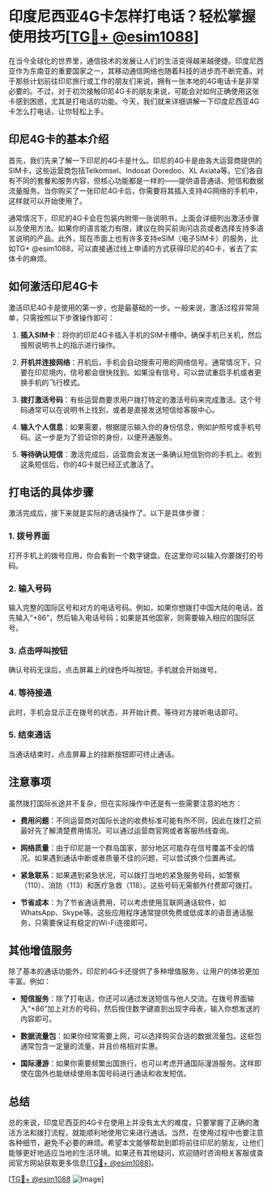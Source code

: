 # 印度尼西亚4G卡怎样打电话？轻松掌握使用技巧[[TG💪+ @esim1088](https://t.me/s/esim1088)]

在当今全球化的世界里，通信技术的发展让人们的生活变得越来越便捷。印度尼西亚作为东南亚的重要国家之一，其移动通信网络也随着科技的进步而不断完善。对于那些计划前往印尼旅行或工作的朋友们来说，拥有一张本地的4G电话卡是非常必要的。不过，对于初次接触印尼4G卡的朋友来说，可能会对如何正确使用这张卡感到困惑，尤其是打电话的功能。今天，我们就来详细讲解一下印度尼西亚4G卡怎么打电话，让你轻松上手。

## 印尼4G卡的基本介绍

首先，我们先来了解一下印尼的4G卡是什么。印尼的4G卡是由各大运营商提供的SIM卡，这些运营商包括Telkomsel、Indosat Ooredoo、XL Axiata等。它们各自有不同的套餐和服务内容，但核心功能都是一样的——提供语音通话、短信和数据流量服务。当你购买了一张印尼4G卡后，你需要将其插入支持4G网络的手机中，这样就可以开始使用了。

通常情况下，印尼的4G卡会在包装内附带一张说明书，上面会详细列出激活步骤以及使用方法。如果你的语言能力有限，建议在购买前询问店员或者选择支持多语言说明的产品。此外，现在市面上也有许多支持eSIM（电子SIM卡）的服务，比如TG+ @esim1088，可以直接通过线上申请的方式获得印尼的4G卡，省去了实体卡的麻烦。

## 如何激活印尼4G卡

激活印尼4G卡是使用的第一步，也是最基础的一步。一般来说，激活过程非常简单，只需按照以下步骤操作即可：

1. **插入SIM卡**：将你的印尼4G卡插入手机的SIM卡槽中。确保手机已关机，然后按照说明书上的指示进行操作。
   
2. **开机并连接网络**：开机后，手机会自动搜索可用的网络信号。通常情况下，只要在印尼境内，信号都会很快找到。如果没有信号，可以尝试重启手机或者更换手机的飞行模式。

3. **拨打激活号码**：有些运营商要求用户拨打特定的激活号码来完成激活。这个号码通常可以在说明书上找到，或者是直接发送短信给客服中心。

4. **输入个人信息**：如果需要，根据提示输入你的身份信息，例如护照号或手机号码。这一步是为了验证你的身份，以便开通服务。

5. **等待确认短信**：激活完成后，运营商会发送一条确认短信到你的手机上。收到这条短信后，你的4G卡就已经正式激活了。

## 打电话的具体步骤

激活完成后，接下来就是实际的通话操作了。以下是具体步骤：

### 1. 拨号界面
打开手机上的拨号应用，你会看到一个数字键盘。在这里你可以输入你要拨打的号码。

### 2. 输入号码
输入完整的国际区号和对方的电话号码。例如，如果你想拨打中国大陆的电话，首先输入“+86”，然后输入电话号码；如果是其他国家，则需要输入相应的国际区号。

### 3. 点击呼叫按钮
确认号码无误后，点击屏幕上的绿色呼叫按钮，手机就会开始拨号。

### 4. 等待接通
此时，手机会显示正在拨号的状态，并开始计费。等待对方接听电话即可。

### 5. 结束通话
当通话结束时，点击屏幕上的挂断按钮即可终止通话。

## 注意事项

虽然拨打国际长途并不复杂，但在实际操作中还是有一些需要注意的地方：

- **费用问题**：不同运营商对国际长途的收费标准可能有所不同，因此在拨打之前最好先了解清楚费用情况。可以通过运营商官网或者客服热线查询。
  
- **网络质量**：由于印尼是一个群岛国家，部分地区可能存在信号覆盖不全的情况。如果遇到通话中断或者质量不佳的问题，可以尝试换个位置再试。

- **紧急联系**：如果遇到紧急状况，可以拨打当地的紧急服务号码，如警察（110）、消防（113）和医疗急救（118）。这些号码无需额外付费即可拨打。

- **节省成本**：为了节省通话费用，可以考虑使用互联网通话软件，如WhatsApp、Skype等。这些应用程序通常提供免费或低成本的语音通话服务，只需要保证有稳定的Wi-Fi连接即可。

## 其他增值服务

除了基本的通话功能外，印尼的4G卡还提供了多种增值服务，让用户的体验更加丰富。例如：

- **短信服务**：除了打电话，你还可以通过发送短信与他人交流。在拨号界面输入“+86”加上对方的号码，然后按住数字键直到出现字母表，输入你想发送的内容即可。

- **数据流量包**：如果你经常需要上网，可以选择购买合适的数据流量包。这些包通常包含一定量的流量，并且价格相对实惠。

- **国际漫游**：如果你需要频繁出国旅行，也可以考虑开通国际漫游服务。这样即使在国外也能继续使用本国号码进行通话和收发短信。

## 总结

总的来说，印度尼西亚的4G卡在使用上并没有太大的难度，只要掌握了正确的激活方法和拨打流程，就能顺利地使用它来进行通话。当然，在使用过程中也要注意各种细节，避免不必要的麻烦。希望本文能够帮助到即将前往印尼的朋友，让他们能够更好地适应当地的生活环境。如果还有其他疑问，欢迎随时咨询相关客服或查阅官方网站获取更多信息[[TG💪+ @esim1088](https://t.me/s/esim1088)]。

[[TG💪+ @esim1088](https://t.me/s/esim1088) ![Image](https://i.postimg.cc/4NQfJmqS/Snipaste-2025-05-13-00-14-12.png)]